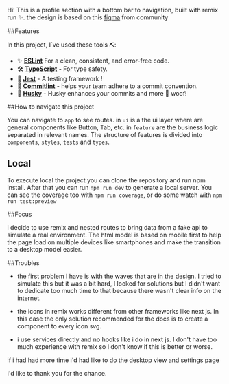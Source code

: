 Hi! This is a profile section with a bottom bar to navigation, built with remix run ✨.
the design is based on this [figma](https://www.figma.com/community/file/1244998608440129362/user-profile-settings-screen-community-community) from community

##Features

In this project, I´ve used these tools ⛏️:

- ✨ **[ESLint](https://eslint.org/)** For a clean, consistent, and error-free code.
- 🛠️ **[TypeScript](https://www.typescriptlang.org/)** - For type safety.
- 🧪 **[Jest](https://jest.io/)** - A testing framework !
- 🎨 **[Commitlint](https://commitlint.js.org/)** - helps your team adhere to a commit convention.
- 🐺 **[Husky](https://typicode.github.io/husky/)** - Husky enhances your commits and more 🐶 woof!

##How to navigate this project

You can navigate to `app` to see routes.
in `ui` is a the ui layer where are general components like Button, Tab, etc.
in `feature` are the business logic separated in relevant names.
 The structure of features is divided into `components`, `styles`, `tests` and `types`.

## Local

To execute local the project you can clone the repository and run npm install.
After that you can run `npm run dev` to generate a local server.
You can see the coverage too with `npm run coverage`, or do some watch with `npm run test:preview`

##Focus

i decide to use remix and nested routes to bring data from a fake api to simulate a real environment.
The html model is based on mobile first to help the page load on multiple devices like smartphones and make the transition to a desktop model easier.

##Troubles

- the first problem I have is with the waves that are in the design. I tried to simulate this but it was a bit hard, I looked for solutions but I didn't want to dedicate too much time to that because there wasn't clear info on the internet.

 - the icons in remix works different from other frameworks like next js. In this case the only solution recommended for the docs is to create a component to every icon svg.

 - i use services directly and no hooks like i do in next js. I don't have too much experience with remix so I don't know if this is better or worse.


if i had had more time i'd had like to do the desktop view and settings page

I'd like to thank you for the chance.
